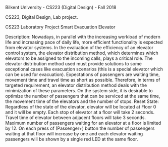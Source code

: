 Bilkent University - CS223 (Digital Design) - Fall 2018

CS223, Digital Design, Lab project.

CS223 Laboratory Project
Smart Evacuation Elevator

Description:
Nowadays, in parallel with the increasing workload of modern life and increasing pace of daily life, more efficient functionality is expected from elevator systems. In the evaluation of the efficiency of an elevator control system, the elevator distribution method, which determines which elevators to be assigned to the incoming calls, plays a critical role. The elevator distribution method used must provide solutions to some exceptional cases like evacuation scenarios (this is a special elevator which can be used for evacuation). Expectations of passengers are waiting time, movement time and travel time as short as possible. Therefore, in terms of targeted requirement, an elevator distribution method deals with the minimization of these parameters. On the system side, it is desirable to optimize the number of passengers that can be serviced at the same time, the movement time of the elevators and the number of stops.
Reset State: Regardless of the state of the elevator, elevator will be located at Floor 0 and it will be empty.
Each stop of elevator at a floor will take 2 seconds.
Travel time of elevator between adjacent floors will take 3 seconds.
Maximum number of passengers waiting for an elevator at a floor is limited by 12.
On each press of (Passenger+) button the number of passengers waiting at that floor will increase by one and each elevator waiting passengers will be shown by a single red LED at the same floor.
